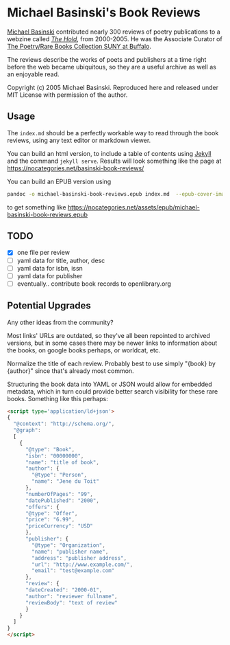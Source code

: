 # Michael Basinski's Book Reviews

[Michael Basinski](https://www.poetryfoundation.org/poets/michael-basinski) contributed nearly 300 reviews of poetry publications to a webzine called <cite>[The Hold](https://web.archive.org/web/20090301055656/http://the-hold.com:80/index1.html)</cite>, from 2000-2005. He was the Associate Curator of [The Poetry/Rare Books Collection SUNY at Buffalo](https://library.buffalo.edu/pl/about/).

The reviews describe the works of poets and publishers at a time right before the web became ubiquitous, so they are a useful archive as well as an enjoyable read.

Copyright (c) 2005 Michael Basinski. Reproduced here and released under MIT License with permission of the author.

Usage
-----

The `index.md` should be a perfectly workable way to read through the book reviews, using any text editor or markdown viewer.

You can build an html version, to include a table of contents using [Jekyll](https://jekyllrb.com/) and the command `jekyll serve`. Results will look something like the page at https://nocategories.net/basinski-book-reviews/

You can build an EPUB version using
```bash
pandoc -o michael-basinski-book-reviews.epub index.md  --epub-cover-image=basinski-reviews-cover.png --toc
```
to get something like https://nocategories.net/assets/epub/michael-basinski-book-reviews.epub

## TODO

- [x] one file per review
- [ ] yaml data for title, author, desc
- [ ] yaml data for isbn, issn
- [ ] yaml data for publisher
- [ ] eventually.. contribute book records to openlibrary.org

Potential Upgrades
----------------------

Any other ideas from the community? 

Most links' URLs are outdated, so they've all been repointed to archived versions, but in some cases there may be newer links to information about the books, on google books perhaps, or worldcat, etc.

Normalize the title of each review. Probably best to use simply "{book} by {author}" since that's already most common.

Structuring the book data into YAML or JSON would allow for embedded metadata, which in turn could provide better search visibility for these rare books. Something like this perhaps:
```html
<script type='application/ld+json'>
{
  "@context": "http://schema.org/",
  "@graph":
  [
    {
      "@type": "Book",
      "isbn": "00000000",
      "name": "title of book",
      "author": {
        "@type": "Person",
        "name": "Jene du Toit"
      },
      "numberOfPages": "99",
      "datePublished": "2000",
      "offers": {
      "@type": "Offer",
      "price": "6.99",
      "priceCurrency": "USD"
      },
      "publisher": {
        "@type": "Organization",
        "name": "publisher name",
        "address": "publisher address",
        "url": "http://www.example.com/",
        "email": "test@example.com"
      },
      "review": {
      "dateCreated": "2000-01",
      "author": "reviewer fullname",
      "reviewBody": "text of review"
      }
    }
  ]
}
</script>
```
